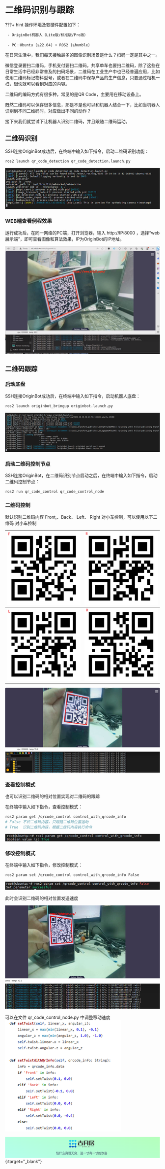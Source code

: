 # **二维码识别与跟踪**

???+ hint
    操作环境及软硬件配置如下：

     - OriginBot机器人（Lite版/标准版/Pro版）
    
     - PC：Ubuntu (≥22.04) + ROS2 (≥humble)


在日常生活中，我们每天接触最多的图像识别场景是什么？扫码一定是其中之一。

微信登录要扫二维码，手机支付要扫二维码，共享单车也要扫二维码，除了这些在日常生活中已经非常普及的扫码场景，二维码在工业生产中也已经普遍应用，比如使用二维码标记物料型号，或者在二维码中保存产品的生产信息，只要通过相机一扫，很快就可以看到对应的内容。

二维码的编码方式有很多种，常见的是QR Code，主要用在移动设备上。

既然二维码可以保存很多信息，那是不是也可以和机器人结合一下，比如当机器人识别到不同二维码时，对应做出不同的动作？

接下来我们就尝试下让机器人识别二维码，并且跟随二维码运动。

## **二维码识别**

SSH连接OriginBot成功后，在终端中输入如下指令，启动二维码识别功能：

```bash
ros2 launch qr_code_detection qr_code_detection.launch.py
```
![二维码识别命令](../assets/img/qrcode_detection/二维码识别命令.png)

### **WEB端查看例程效果**

运行成功后，在同一网络的PC端，打开浏览器，输入 http://IP:8000 ，选择“web展示端”，即可查看图像和算法效果，IP为OriginBot的IP地址。

![二维码识别效果](../assets/img/qrcode_detection/二维码识别效果.png)

## **二维码跟踪**

### **启动底盘**

SSH连接OriginBot成功后，在终端中输入如下指令，启动机器人底盘：

```bash
ros2 launch originbot_bringup originbot.launch.py
```

![底盘命令](../assets/img/qrcode_detection/底盘命令.png)

### **启动二维码控制节点**

SSH连接OriginBot，在二维码识别节点启动之后，在终端中输入如下指令，启动二维码控制节点：

```bash
ros2 run qr_code_control qr_code_control_node
```

### **二维码控制**

默认识别二维码内容 Front,、Back、 Left、 Right 对小车控制，可以使用以下二维码 对小车控制

| ![F](../assets/img/qrcode_detection/F.png) | ![B](../assets/img/qrcode_detection/B.png) |
| ---------------------------------- | ---------------------------------- |
| ![L](../assets/img/qrcode_detection/L.png) | ![R](../assets/img/qrcode_detection/R.png) |



![二维码控制效果](../assets/img/qrcode_detection/二维码控制效果.png)

### **查看控制模式**

也可以识别二维码的相对位置实现对二维码的跟踪

在终端中输入如下指令，查看控制模式：

```bash
ros2 param get /qrcode_control control_with_qrcode_info
# False 不识二维码内容，只跟随二维码位置运动
# True  识别二维码内容，根据二维码内容执行命令
```

![查看控制模式](../assets/img/qrcode_detection/查看控制模式.png)

### **修改控制模式**

在终端中输入如下指令，修改控制模式：

```bash
ros2 param set /qrcode_control control_with_qrcode_info False
```

![修改控制模式](../assets/img/qrcode_detection/修改控制模式.png)

此时会识别二维码的相对位置发送速度

![二维码跟随效果](../assets/img/qrcode_detection/二维码跟随效果.png)

 可以在文件 qr_code_control_node.py 中调整移动速度
 ![调整速度代码](../assets/img/qrcode_detection/调整速度代码.png)



[![图片1](../assets/img/footer.png)](https://www.guyuehome.com/){:target="_blank"}

